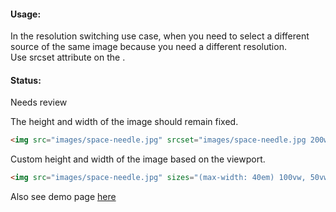 #### Usage:

In the resolution switching use case, when you need to select a different source of the same image because you need a different resolution.  
Use srcset attribute on the <img>.

#### Status: 

<p class="status review">Needs review</p>

The height and width of the image should remain fixed.
```html
<img src="images/space-needle.jpg" srcset="images/space-needle.jpg 200w, images/space-needle-2x.jpg 400w, images/space-needle-hd.jpg 600w"> 
``` 

Сustom height and width of the image based on the viewport.
````html
<img src="images/space-needle.jpg" sizes="(max-width: 40em) 100vw, 50vw" srcset="images/space-needle.jpg 200w, images/space-needle-2x.jpg 400w, images/space-needle-hd.jpg 600w">
````

Also see demo page [here](https://scottjehl.github.io/picturefill/examples/demo-01.html)
